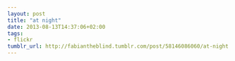 ```yaml
---
layout: post
title: "at night"
date: 2013-08-13T14:37:06+02:00
tags:
- flickr
tumblr_url: http://fabiantheblind.tumblr.com/post/58146086060/at-night
---
```

